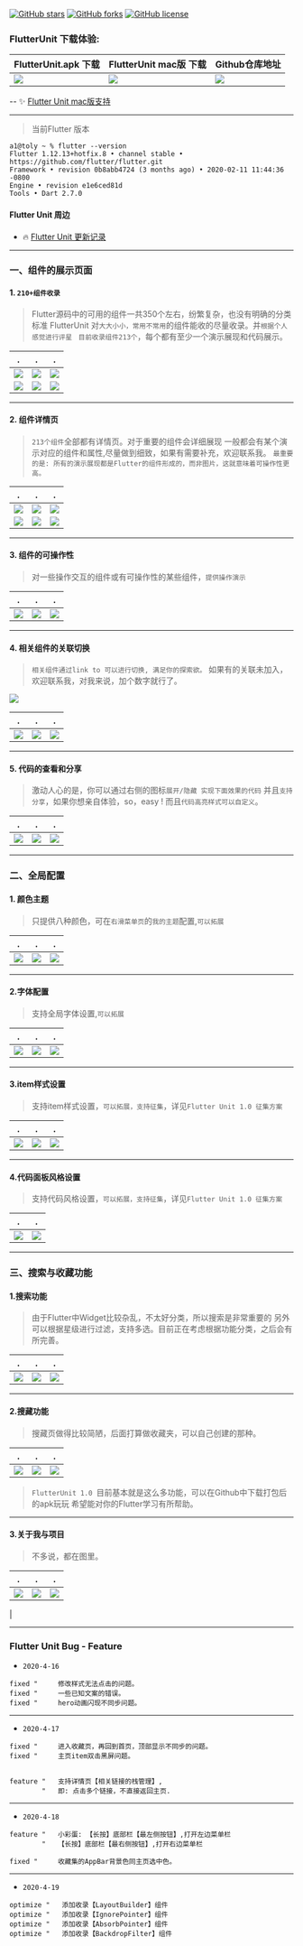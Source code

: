 
[![GitHub stars](https://img.shields.io/github/stars/toly1994328/FlutterUnit)](https://github.com/toly1994328/FlutterUnit/stargazers)
[![GitHub forks](https://img.shields.io/github/forks/toly1994328/FlutterUnit)](https://github.com/toly1994328/FlutterUnit/network)
[![GitHub license](https://img.shields.io/github/license/toly1994328/FlutterUnit)](https://github.com/toly1994328/FlutterUnit/blob/master/LICENSE)

### FlutterUnit 下载体验:


| FlutterUnit.apk 下载  | FlutterUnit mac版 下载 | Github仓库地址 | 
|------|------------|------------|
|![](http://photo.toly1994.com/ewm$flutter_unit.apk.png)|![](http://photo.toly1994.com/ewm$flutter_unit_mac.png)| ![](http://photo.toly1994.com/ewm$flutter_unit_github.png)|     

-- ✨ [Flutter Unit mac版支持 ](https://github.com/toly1994328/FlutterUnit/tree/flutter_unit_mac)

---

> 当前Flutter 版本

```
a1@toly ~ % flutter --version
Flutter 1.12.13+hotfix.8 • channel stable •
https://github.com/flutter/flutter.git
Framework • revision 0b8abb4724 (3 months ago) • 2020-02-11 11:44:36 -0800
Engine • revision e1e6ced81d
Tools • Dart 2.7.0
```

#### Flutter Unit 周边

- 🔥 [Flutter Unit 更新记录 ](http://king.toly1994.com/FlutterUnit_update.html)


---


### 一、组件的展示页面

#### 1. `210+组件收录`

> Flutter源码中的可用的组件一共350个左右，纷繁复杂，也没有明确的分类标准
FlutterUnit 对`大大小小，常用不常用`的组件能收的尽量收录。并`根据个人感觉进行评星 `
`目前收录组件213个`，每个都有至少一个演示展现和代码展示。

| . | . | . |
|------|------------|------------|
| ![](https://user-gold-cdn.xitu.io/2020/4/14/17175af35f63c8fb?w=1080&h=2340&f=jpeg&s=158267)|  ![](https://user-gold-cdn.xitu.io/2020/4/14/17175b0c1c92a004?w=1080&h=2340&f=jpeg&s=161619)|     ![](https://user-gold-cdn.xitu.io/2020/4/14/17175b0a95d5c549?w=1080&h=2340&f=jpeg&s=150406)       |
|  ![](https://user-gold-cdn.xitu.io/2020/4/14/17175af9b09f76f6?w=1080&h=2340&f=jpeg&s=153575)   | ![](https://user-gold-cdn.xitu.io/2020/4/14/17175b0766ed455b?w=1080&h=2340&f=jpeg&s=166128)        |![](https://user-gold-cdn.xitu.io/2020/4/14/17175af6b9523083?w=1080&h=2340&f=jpeg&s=163290)      |


---

#### 2. 组件详情页

> `213个组件`全部都有详情页。对于重要的组件会详细展现
一般都会有某个演示对应的组件和属性,尽量做到细致，如果有需要补充，欢迎联系我。
`最重要的是: 所有的演示展现都是Flutter的组件形成的，而非图片，这就意味着可操作性更高。`

| . | . | . |
|------|------------|------------|
| ![](https://user-gold-cdn.xitu.io/2020/4/14/17175c3f21476fc5?w=1080&h=2340&f=jpeg&s=67728)| ![](https://user-gold-cdn.xitu.io/2020/4/14/17175c44a1cfa94c?w=1080&h=2340&f=jpeg&s=92664)|    ![](https://user-gold-cdn.xitu.io/2020/4/14/17175c4a7cd90126?w=1080&h=2340&f=jpeg&s=114306) |
|  ![](https://user-gold-cdn.xitu.io/2020/4/14/17175c5171d0373f?w=1080&h=2340&f=jpeg&s=159437)  | ![](https://user-gold-cdn.xitu.io/2020/4/14/17175c56ce136676?w=1080&h=2340&f=jpeg&s=87311)       |![](https://user-gold-cdn.xitu.io/2020/4/14/17175c61623c6462?w=1080&h=2340&f=jpeg&s=108215)|





---

#### 3. 组件的可操作性

> 对一些操作交互的组件或有可操作性的某些组件，`提供操作演示`

| . | . | . |
|------|------------|------------|
| ![](https://user-gold-cdn.xitu.io/2020/4/14/17175df98f83e05c?w=362&h=724&f=gif&s=1061771)| ![](https://user-gold-cdn.xitu.io/2020/4/14/17175dcce9022ddc?w=362&h=724&f=gif&s=232124)|   ![](https://user-gold-cdn.xitu.io/2020/4/14/17175de9b348a26a?w=362&h=724&f=gif&s=946647)|

---

#### 4. 相关组件的关联切换
> `相关组件通过link to 可以进行切换, 满足你的探索欲。`
如果有的关联未加入，欢迎联系我，对我来说，加个数字就行了。

![](https://user-gold-cdn.xitu.io/2020/4/14/17175ea0ea610669?w=610&h=226&f=png&s=37961)

| . | . | . |
|------|------------|------------|
|![](https://user-gold-cdn.xitu.io/2020/4/14/17175e8c2a46e1f3?w=362&h=724&f=gif&s=471182)|![](https://user-gold-cdn.xitu.io/2020/4/14/17175e921dfc5c81?w=362&h=724&f=gif&s=658708)|   ![](https://user-gold-cdn.xitu.io/2020/4/14/17175e968c4f68e4?w=362&h=724&f=gif&s=300803)|

---

#### 5. 代码的查看和分享
> 激动人心的是，你可以通过右侧的图标`展开/隐藏 实现下面效果的代码`
并且`支持分享`，如果你想亲自体验，so，easy ! 而且`代码高亮样式可以自定义`。

| . | . | . |
|------|------------|------------|
| ![](https://user-gold-cdn.xitu.io/2020/4/14/171760369b9ae9d6?w=362&h=724&f=gif&s=1207409)| ![](https://user-gold-cdn.xitu.io/2020/4/14/1717603ad9119f2a?w=362&h=724&f=gif&s=1064037)|   ![](https://user-gold-cdn.xitu.io/2020/4/14/1717604b10154271?w=362&h=724&f=gif&s=2849830)|


---


### 二、全局配置

#### 1. 颜色主题
> 只提供八种颜色，可在`右滑菜单页`的`我的主题`配置,`可以拓展`

| . | . | . |
|------|------------|------------|
| ![](https://user-gold-cdn.xitu.io/2020/4/14/171760c51633383d?w=1080&h=2340&f=jpeg&s=94977)| ![](https://user-gold-cdn.xitu.io/2020/4/14/171760cbc7d0ddba?w=1080&h=2340&f=jpeg&s=89001) |    ![](https://user-gold-cdn.xitu.io/2020/4/14/171760b8c24c188f?w=1080&h=2340&f=jpeg&s=168263) |



---


#### 2.字体配置

> 支持全局字体设置,`可以拓展`

| . | . | . |
|------|------------|------------|
| ![](https://user-gold-cdn.xitu.io/2020/4/14/1717615741f8d2e3?w=1080&h=2340&f=png&s=167438)| ![](https://user-gold-cdn.xitu.io/2020/4/14/171761667bbf6051?w=1080&h=2340&f=png&s=808002) |   ![](https://user-gold-cdn.xitu.io/2020/4/14/1717617b8ab59421?w=1080&h=2340&f=png&s=796618)|

---


#### 3.item样式设置

> 支持item样式设置，`可以拓展，支持征集`，详见`Flutter Unit 1.0 征集方案`

| . | . | . |
|------|------------|------------|
|![](https://user-gold-cdn.xitu.io/2020/4/14/1717620037fd9a50?w=1080&h=2340&f=jpeg&s=105051)| ![](https://user-gold-cdn.xitu.io/2020/4/14/1717620161fa89ec?w=1080&h=2340&f=jpeg&s=158327)| ![](https://user-gold-cdn.xitu.io/2020/4/14/171762026eb8656d?w=1080&h=2340&f=jpeg&s=146688)|

---

#### 4.代码面板风格设置

> 支持代码风格设置，`可以拓展，支持征集`，详见`Flutter Unit 1.0 征集方案`

| . | . |
|------|------------|
|![](https://user-gold-cdn.xitu.io/2020/4/14/1717628b5fe1591c?w=1080&h=759&f=png&s=105023)| ![](https://user-gold-cdn.xitu.io/2020/4/14/1717629001ade9b0?w=1080&h=773&f=png&s=102672)|

---



### 三、搜索与收藏功能


#### 1.搜索功能

> 由于Flutter中Widget比较杂乱，不太好分类，所以搜索是非常重要的
另外可以根据星级进行过滤，支持多选。目前正在考虑根据功能分类，之后会有所完善。


| . | . | . |
|------|------------|------------|
| ![](https://user-gold-cdn.xitu.io/2020/4/14/171775fc594e4605?w=1080&h=2340&f=png&s=265281)| ![](https://user-gold-cdn.xitu.io/2020/4/14/171775fd99268a78?w=1080&h=2340&f=png&s=424599)|    ![](https://user-gold-cdn.xitu.io/2020/4/14/171775fefef50fb9?w=1080&h=2340&f=png&s=414437) |

---

#### 2.搜藏功能

> 搜藏页做得比较简陋，后面打算做收藏夹，可以自己创建的那种。

| . | . | . |
|------|------------|------------|
|![](https://user-gold-cdn.xitu.io/2020/4/14/17177668aa7fd135?w=1080&h=2340&f=png&s=640245)|![](https://user-gold-cdn.xitu.io/2020/4/14/17177665c53256b4?w=1080&h=2340&f=png&s=797902)|     ![](https://user-gold-cdn.xitu.io/2020/4/14/1717765ec688731c?w=1080&h=2340&f=png&s=272421)|

> `FlutterUnit 1.0 `目前基本就是这么多功能，可以在Github中下载打包后的apk玩玩
希望能对你的Flutter学习有所帮助。

---

#### 3.关于我与项目
> 不多说，都在图里。

| . | . | . |
|------|------------|------------|
|![](https://user-gold-cdn.xitu.io/2020/4/14/171777c67ed0c205?w=1080&h=2340&f=png&s=1272888)|![](https://user-gold-cdn.xitu.io/2020/4/14/171777c8ccfce16b?w=1080&h=2340&f=png&s=1105006)|     ![](https://user-gold-cdn.xitu.io/2020/4/14/171777caed85b26a?w=1080&h=2340&f=png&s=1190414)
|




---


###  Flutter Unit  Bug - Feature

 - `2020-4-16`

```
fixed "     修改样式无法点击的问题。
fixed "     一些已知文案的错误。
fixed "     hero动画闪现不同步问题。
```

---

 - `2020-4-17`

```
fixed "     进入收藏页，再回到首页，顶部显示不同步的问题。
fixed "     主页item双击黑屏问题。


feature "   支持详情页【相关链接的栈管理】,
        "   即: 点击多个链接，不直接返回主页.
```

---

 - `2020-4-18`

```
feature "   小彩蛋: 【长按】底部栏【最左侧按钮】,打开左边菜单栏
        "   【长按】底部栏【最右侧按钮】,打开右边菜单栏

fixed "     收藏集的AppBar背景色同主页选中色。
```

---


 - `2020-4-19`

```
optimize "   添加收录【LayoutBuilder】组件
optimize "   添加收录【IgnorePointer】组件
optimize "   添加收录【AbsorbPointer】组件
optimize "   添加收录【BackdropFilter】组件
```
